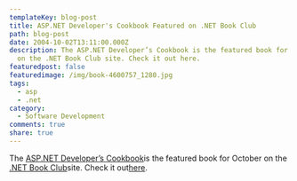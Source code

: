 ```yaml
---
templateKey: blog-post
title: ASP.NET Developer's Cookbook Featured on .NET Book Club
path: blog-post
date: 2004-10-02T13:11:00.000Z
description: The ASP.NET Developer’s Cookbook is the featured book for October
  on the .NET Book Club site. Check it out here.
featuredpost: false
featuredimage: /img/book-4600757_1280.jpg
tags:
  - asp
  - .net
category:
  - Software Development
comments: true
share: true
---
```

The [ASP.NET Developer’s Cookbook](http://aspalliance.com/cookbook)is the featured book for October on the [.NET Book Club](http://dotnetbookclub.org/)site. Check it out[here](http://www.dotnetbookclub.org/Books/BookDetail.aspx?ID=0672325241).